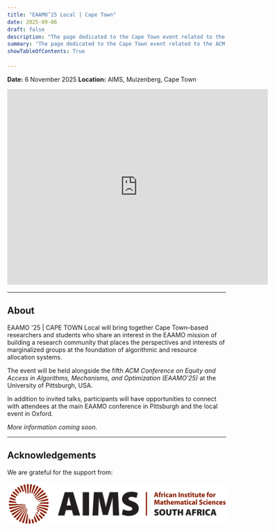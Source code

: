 ```yaml
---
title: "EAAMO’25 Local | Cape Town"
date: 2025-09-06
draft: false
description: "The page dedicated to the Cape Town event related to the ACM EAAMO '25."
summary: "The page dedicated to the Cape Town event related to the ACM EAAMO '25."
showTableOfContents: True

---
```


<!-- Event name: EAAMO’25 Local | Town -->

**Date:** 6 November 2025
**Location:** AIMS, Muizenberg, Cape Town
<iframe src="https://www.google.com/maps/embed?pb=!1m18!1m12!1m3!1d3303.529266574659!2d18.470592399999997!3d-34.10719770000001!2m3!1f0!2f0!3f0!3m2!1i1024!2i768!4f13.1!3m3!1m2!1s0x1dcc40541fb7b081%3A0x255bd0d6f3bf3663!2sAIMS!5e0!3m2!1sen!2srs!4v1757928787050!5m2!1sen!2srs" width="600" height="450" style="border:0;" allowfullscreen="" loading="lazy" referrerpolicy="no-referrer-when-downgrade"></iframe>

---

## About
EAAMO '25 | CAPE TOWN Local will bring together Cape Town–based researchers and students who share an interest in the EAAMO mission of building a research community that places the perspectives and interests of marginalized groups at the foundation of algorithmic and resource allocation systems.

The event will be held alongside the fifth *ACM Conference on Equity and Access in Algorithms, Mechanisms, and Optimization (EAAMO'25)* at the University of Pittsburgh, USA.

In addition to invited talks, participants will have opportunities to connect with attendees at the main EAAMO conference in Pittsburgh and the local event in Oxford.

*More information coming soon.*

---

## Acknowledgements
We are grateful for the support from:

[![AIMS](aims.png)](https://aims.ac.za/)
